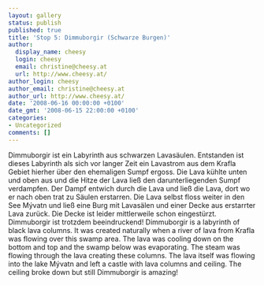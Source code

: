 ```yaml
---
layout: gallery
status: publish
published: true
title: 'Stop 5: Dimmuborgir (Schwarze Burgen)'
author:
  display_name: cheesy
  login: cheesy
  email: christine@cheesy.at
  url: http://www.cheesy.at/
author_login: cheesy
author_email: christine@cheesy.at
author_url: http://www.cheesy.at/
date: '2008-06-16 00:00:00 +0100'
date_gmt: '2008-06-15 22:00:00 +0100'
categories:
- Uncategorized
comments: []
---
```

<!--:de-->Dimmuborgir ist ein Labyrinth aus schwarzen Lavasäulen. Entstanden ist dieses Labyrinth als sich vor langer Zeit ein Lavastrom aus dem Krafla Gebiet hierher über den ehemaligen Sumpf ergoss. Die Lava kühlte unten und oben aus und die Hitze der Lava ließ den darunterliegenden Sumpf verdampfen. Der Dampf entwich durch die Lava und ließ die Lava, dort wo er nach oben trat zu Säulen erstarren. Die Lava selbst floss weiter in den See Mývatn und ließ eine Burg mit Lavasälen und einer Decke aus erstarrter Lava zurück. Die Decke ist leider mittlerweile schon eingestürzt. Dimmuborgir ist trotzdem beeindruckend!
<!--:--><!--:en-->Dimmuborgir is a labyrinth of black lava columns. It was created naturally when a river of lava from Krafla was flowing over this swamp area. The lava was cooling down on the bottom and top and the swamp below was evaporating. The steam was flowing through the lava creating these columns. The lava itself was flowing into the lake Mývatn and left a castle with lava columns and ceiling. The ceiling broke down but still Dimmuborgir is amazing!
<!--:-->
